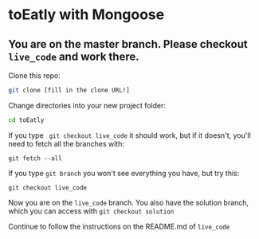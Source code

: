 # toEatly with Mongoose

## You are on the master branch. Please checkout `live_code` and work there.

Clone this repo:

```bash
git clone [fill in the clone URL!]
```

Change directories into your new project folder:

```bash
cd toEatly
```

If you type ` git checkout live_code` it should work, but if it doesn't, you'll need to fetch all the branches with:

```
git fetch --all
```

If you type `git branch` you won't see everything you have, but try this:
```
git checkout live_code
```

Now you are on the `live_code` branch. You also have the solution branch, which you can access with `git checkout solution`

Continue to follow the instructions on the README.md of `live_code`
